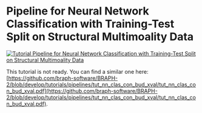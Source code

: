 # Pipeline for Neural Network Classification with Training-Test Split on Structural Multimoality Data

[![Tutorial Pipeline for Neural Network Classification with Training-Test Split on Structural Multimoality Data](https://img.shields.io/badge/PDF-Download-red?style=flat-square&logo=adobe-acrobat-reader)](tut_nn_clas_st_mm_data_split.pdf)

This tutorial is not ready. You can find a similar one here: [https://github.com/braph-software/BRAPH-2/blob/develop/tutorials/pipelines/tut_nn_clas_con_bud_xval/tut_nn_clas_con_bud_xval.pdf](https://github.com/braph-software/BRAPH-2/blob/develop/tutorials/pipelines/tut_nn_clas_con_bud_xval/tut_nn_clas_con_bud_xval.pdf).
